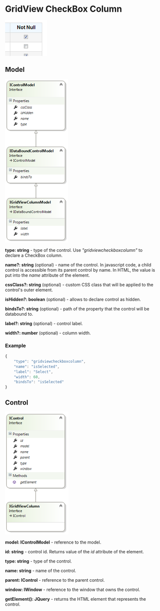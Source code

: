 # GridView CheckBox Column

![](GridView-CheckBox-Column_CheckBoxColumn.png)

## Model

![](GridView-CheckBox-Column_IGridViewColumnModel.png)

**type: string** - type of the control. Use _"gridviewcheckboxcolumn"_ to declare a CheckBox column.

**name?: string** (optional) - name of the control. In javascript code, a child control is accessible from its parent control by name. In HTML, the value is put into the _name_ attribute of the element.

**cssClass?: string** (optional) - custom CSS class that will be applied to the control's outer element.

**isHidden?: boolean** (optional) - allows to declare control as hidden.

**bindsTo?: string** (optional) - path of the property that the control will be databound to.

**label?: string** (optional) - control label.

**width?: number** (optional) - column width.

### Example

```javascript
{
	"type": "gridviewcheckboxcolumn",
	"name": "isSelected",
	"label": "Select",
	"width": 60,
	"bindsTo": "isSelected"
}
```

## Control

![](GridView-CheckBox-Column_IGridViewColumn.png)

**model: IControlModel** - reference to the model.

**id: string** - control id. Returns value of the _id_ attribute of the element.

**type: string** - type of the control.

**name: string** - name of the control.

**parent: IControl** - reference to the parent control.

**window: IWindow** - reference to the window that owns the control.

**getElement(): JQuery** - returns the HTML element that represents the control.
